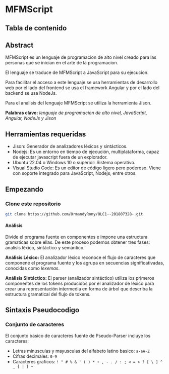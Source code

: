 [comment]: # (Documentacion tecnica del proyecto 2 de Organizacion de Lenguajes y Compiladores)
# MFMScript
## Tabla de contenido

## Abstract
MFMScript es un lenguaje de programacion de alto nivel creado para las personas que se inician en el arte de la programacion.

El lenguaje se traduce de MFMScript a JavaScript para su ejecucion.

Para facilitar el acceso a este lenguaje se usa herramientas de desarrollo web por el lado del frontend se usa el framework Angular y por el lado del backend se usa NodeJs.

Para el analisis del lenguaje MFMScript se utiliza la herramienta Jison.

**Palabras clave:**  *lenguaje de programacion de alto nivel, JavaScript, Angular, NodeJs y Jison*

## Herramientas requeridas
- Jison: Generador de analizadores léxicos y sintácticos.
- Nodejs: Es un entorno en tiempo de ejecución, multiplataforma, capaz de ejecutar javascript fuera de un explorador.
- Ubuntu 22.04 o Windows 10 o superior: Sistema operativo.
- Visual Studio Code: Es un editor de código ligero pero poderoso. Viene con soporte integrado para JavaScript, Nodejs, entre otros.

## Empezando
### Clone este repositorio

```Bash
git clone https://github.com/OrmandyRony/OLC1--201807328-.git

```
#### Análisis
Divide el programa fuente en componentes e impone una estructura gramaticas sobre ellas. De este proceso podemos obtener tres fases: analisis léxico, sintáctico y semántico.

**Análisis Léxico:**
El analizador léxico reconoce el flujo de caracteres que componene el programa fuente y los agrupa en secuencias significativadas, conocidas como *lexemas*.


**Análisis Sintáctico:**
El parser (analizador sintáctico) utiliza los primeros componentes de los tokens producidos por el analizador de léxico para crear una representación intermedia en forma de árbol que describa la estructura gramatical del flujo de tokens.

## Sintaxis Pseudocodigo

### Conjunto de caracteres
El conjunto basico de caracteres fuente de Pseudo-Parser incluye los caracteres:

- Letras minusculas y mayusculas del alfabeto latino basico: ```a-aA-Z```
- Cifras decimales: ```0-9```
- Caracteres graficos: ```! " # % & ' ( ) * + , - . / : ; < = > ? [ \ ] ^ _ { | } ~```

